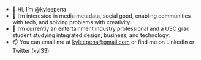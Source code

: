 - 👋 Hi, I’m @kyleepena
- 👀 I’m interested in media metadata, social good, enabling communities with tech, and solving problems with creativity.
- 🌱 I’m currently an entertainment industry professional and a USC grad student studying integrated design, business, and technology.
- 📫 You can email me at kyleepena@gmail.com or find me on LinkedIn or Twitter (kyl33)
